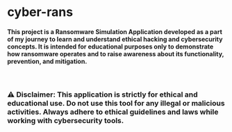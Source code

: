# cyber-rans
<h4>This project is a Ransomware Simulation Application developed as a part of my journey to learn and understand ethical hacking and cybersecurity concepts. It is intended for educational purposes only to demonstrate how ransomware operates and to raise awareness about its functionality, prevention, and mitigation.</h4>
<br>
<h3>⚠️ Disclaimer: This application is strictly for ethical and educational use. Do not use this tool for any illegal or malicious activities. Always adhere to ethical guidelines and laws while working with cybersecurity tools. <h3>
